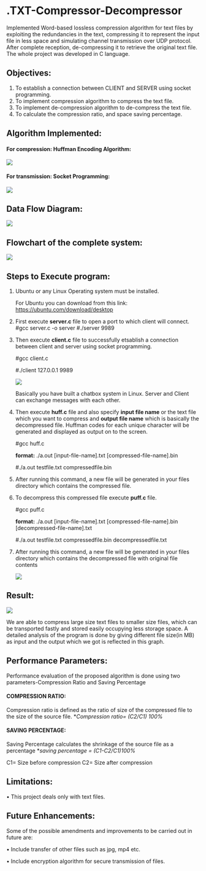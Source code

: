 # .TXT-Compressor-Decompressor  
Implemented Word-based lossless compression algorithm for text files by exploiting the redundancies in the text, compressing  it to represent the input file in less space and simulating channel transmission over UDP protocol. After complete reception, de-compressing it to retrieve the original text file. The whole project was developed in C language. 

## Objectives:
1. To establish a connection between CLIENT and SERVER using socket programming.
2. To implement compression  algorithm to compress the  text file.
3. To implement  de-compression algorithm to de-compress the text file.
4. To calculate the compression ratio, and space saving percentage. 


## Algorithm Implemented:

#### For compression: Huffman Encoding Algorithm:
![](/Picture2.png)

#### For transmission: Socket Programming:
![](/socket_programming.jpg)

## Data Flow Diagram:
![](/dfd_new.png)

## Flowchart of the complete system:
![](/4424bb08-5fbd-4b7c-bbb2-7ac37b6f4949.jpg)

## Steps to Execute program:
1. Ubuntu or any Linux Operating system must be installed.

   For Ubuntu you can download from this link: https://ubuntu.com/download/desktop
2. First execute **server.c** file to open a port to which client will connect.
   #gcc server.c -o server
   #./server 9989
   
3. Then execute **client.c** file to successfully etsablish a connection between client and server using socket programming.

   #gcc client.c
   
   #./client 127.0.0.1 9989
   
   ![](connection1%20(1).png)
   
   Basically you have built a chatbox system in Linux. Server and Client can exchange messages with each other.
4. Then execute **huff.c** file and also specify **input file name** or the text file which you want to compress and **output file          name** which is basically the decompressed file. Huffman codes for each unique character will be generated and displayed as output on    to the screen.

   #gcc huff.c
   
   **format:** ./a.out [input-file-name].txt [compressed-file-name].bin
   
   #./a.out testfile.txt compressedfile.bin
   
5. After running this command, a new file will be generated in your files directory which contains the compressed file. 
6. To decompress this compressed file execute **puff.c** file.

   #gcc puff.c
   
   **format:** ./a.out [input-file-name].txt [compressed-file-name].bin [decompressed-file-name].txt
   
   #./a.out testfile.txt compressedfile.bin decompressedfile.txt
   
7. After running this command, a new file will be generated in your files directory which contains the decompressed file with original     file contents 
   
   ![](compression-decompression.png)
  
  ## Result:
  
  ![](Picture1.png)
 
 We are able to compress large size text files to smaller size files, which can be transported fastly and stored easily occupying less storage space. A detailed analysis of the program is done by giving different file size(in MB) as input and the output which we got is reflected in this graph. 
 
## Performance Parameters:
Performance evaluation of the proposed algorithm is done using two parameters-Compression Ratio and Saving Percentage

#### COMPRESSION RATIO:
Compression ratio is defined as the ratio of size of the compressed file to the size of the source file.
**Compression ratio= (C2/C1) *100%**

#### SAVING PERCENTAGE:
Saving Percentage calculates the shrinkage of the source file as a percentage
**saving percentage = (C1-C2/C1)*100%**

C1= Size before compression
C2= Size after compression

## Limitations:
• This project deals only with text files.

## Future Enhancements:
Some of the possible amendments and improvements to be carried out in future are:

•	Include transfer of other files such as jpg, mp4 etc.

•	Include encryption algorithm for secure transmission of files.
